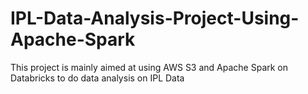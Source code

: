 # IPL-Data-Analysis-Project-Using-Apache-Spark
This project is mainly aimed at using AWS S3 and Apache Spark on Databricks to do data analysis on IPL Data
